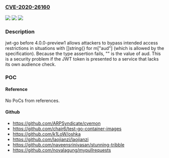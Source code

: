 ### [CVE-2020-26160](https://cve.mitre.org/cgi-bin/cvename.cgi?name=CVE-2020-26160)
![](https://img.shields.io/static/v1?label=Product&message=n%2Fa&color=blue)
![](https://img.shields.io/static/v1?label=Version&message=n%2Fa&color=blue)
![](https://img.shields.io/static/v1?label=Vulnerability&message=n%2Fa&color=brighgreen)

### Description

jwt-go before 4.0.0-preview1 allows attackers to bypass intended access restrictions in situations with []string{} for m["aud"] (which is allowed by the specification). Because the type assertion fails, "" is the value of aud. This is a security problem if the JWT token is presented to a service that lacks its own audience check.

### POC

#### Reference
No PoCs from references.

#### Github
- https://github.com/ARPSyndicate/cvemon
- https://github.com/chair6/test-go-container-images
- https://github.com/k1LoW/oshka
- https://github.com/laojianzi/laojianzi
- https://github.com/naveensrinivasan/stunning-tribble
- https://github.com/novalagung/mypullrequests

